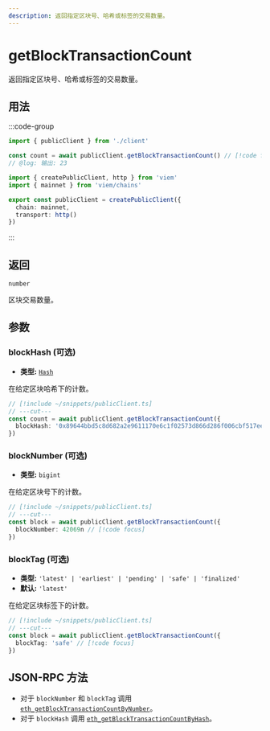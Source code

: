```yaml
---
description: 返回指定区块号、哈希或标签的交易数量。
---
```


# getBlockTransactionCount

返回指定区块号、哈希或标签的交易数量。

## 用法

:::code-group

```ts twoslash [example.ts]
import { publicClient } from './client'

const count = await publicClient.getBlockTransactionCount() // [!code focus:99]
// @log: 输出: 23
```

```ts twoslash [client.ts] filename="client.ts"
import { createPublicClient, http } from 'viem'
import { mainnet } from 'viem/chains'

export const publicClient = createPublicClient({
  chain: mainnet,
  transport: http()
})
```

:::

## 返回

`number`

区块交易数量。

## 参数

### blockHash (可选)

- **类型:** [`Hash`](/docs/glossary/types#hash)

在给定区块哈希下的计数。

```ts twoslash
// [!include ~/snippets/publicClient.ts]
// ---cut---
const count = await publicClient.getBlockTransactionCount({
  blockHash: '0x89644bbd5c8d682a2e9611170e6c1f02573d866d286f006cbf517eec7254ec2d' // [!code focus]
})
```

### blockNumber (可选)

- **类型:** `bigint`

在给定区块号下的计数。

```ts twoslash
// [!include ~/snippets/publicClient.ts]
// ---cut---
const block = await publicClient.getBlockTransactionCount({
  blockNumber: 42069n // [!code focus]
})
```

### blockTag (可选)

- **类型:** `'latest' | 'earliest' | 'pending' | 'safe' | 'finalized'`
- **默认:** `'latest'`

在给定区块标签下的计数。

```ts twoslash
// [!include ~/snippets/publicClient.ts]
// ---cut---
const block = await publicClient.getBlockTransactionCount({
  blockTag: 'safe' // [!code focus]
})
```

## JSON-RPC 方法

- 对于 `blockNumber` 和 `blockTag` 调用 [`eth_getBlockTransactionCountByNumber`](https://ethereum.org/en/developers/docs/apis/json-rpc/#eth_getblocktransactioncountbynumber)。
- 对于 `blockHash` 调用 [`eth_getBlockTransactionCountByHash`](https://ethereum.org/en/developers/docs/apis/json-rpc/#eth_getblocktransactioncountbyhash)。